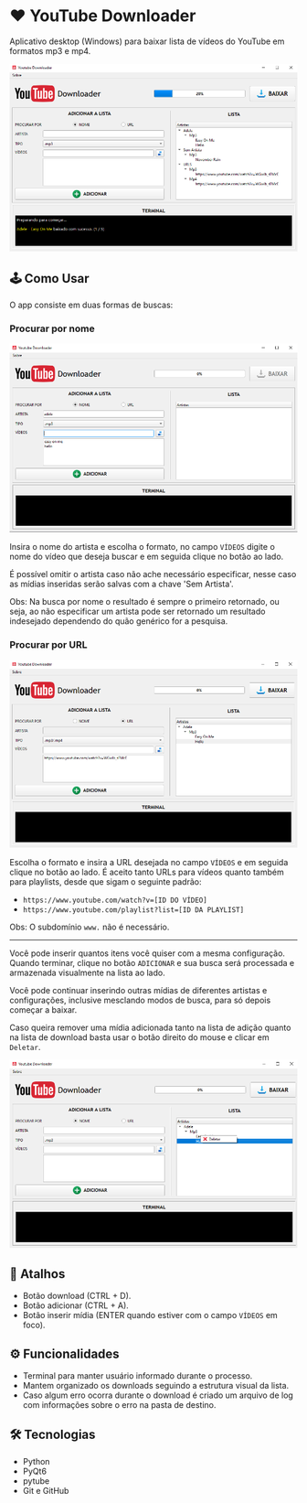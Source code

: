 # ❤ YouTube Downloader

Aplicativo desktop (Windows) para baixar lista de vídeos do YouTube em formatos mp3 e mp4.

![preview](./.github/preview.png)

## 🕹 Como Usar
O app consiste em duas formas de buscas:

### Procurar por nome

![example1](./.github/search_by_name.png)

Insira o nome do artista e escolha o formato, no campo `VÍDEOS` digite o nome do vídeo que deseja buscar e em seguida
clique no botão ao lado. 

É possível omitir o artista caso não ache necessário especificar, nesse caso as mídias inseridas
serão salvas com a chave 'Sem Artista'.

Obs: Na busca por nome o resultado é sempre o primeiro retornado, ou seja, ao não especificar um artista pode ser
retornado um resultado indesejado dependendo do quão genérico for a pesquisa.

### Procurar por URL

![example1](./.github/search_by_url.png)

Escolha o formato e insira a URL desejada no campo `VÍDEOS` e em seguida clique no botão ao lado. 
É aceito tanto URLs para vídeos quanto também para playlists, desde que sigam o seguinte padrão:
- `https://www.youtube.com/watch?v=[ID DO VÍDEO]`
- `https://www.youtube.com/playlist?list=[ID DA PLAYLIST]`

Obs: O subdomínio `www.` não é necessário.

---

Você pode inserir quantos itens você quiser com a mesma configuração. Quando terminar, clique
no botão `ADICIONAR` e sua busca será processada e armazenada visualmente na lista ao lado.

Você pode continuar inserindo outras mídias de diferentes artistas e configurações, inclusive mesclando modos de busca,
para só depois começar a baixar.

Caso queira remover uma mídia adicionada tanto na lista de adição quanto na lista de download
basta usar o botão direito do mouse e clicar em `Deletar`.

![example1](./.github/delete_item.png)

## 📌 Atalhos 
- Botão download (CTRL + D).
- Botão adicionar (CTRL + A).
- Botão inserir mídia (ENTER quando estiver com o campo `VÍDEOS` em foco).


## ⚙ Funcionalidades
- Terminal para manter usuário informado durante o processo.
- Mantem organizado os downloads seguindo a estrutura visual da lista.
- Caso algum erro ocorra durante o download é criado um arquivo de log com informações sobre o erro na pasta de destino.

## 🛠 Tecnologias
- Python
- PyQt6
- pytube
- Git e GitHub
